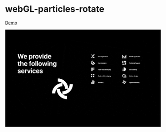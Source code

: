 ﻿# webGL-particles-rotate

 [Demo](https://valerianlukashyk.github.io/webGL-particles-rotate/)

![screenshot webGL animation](https://github.com/ValerianLukashyk/webGL-particles-rotate/blob/main/img/5.jpg?raw=true)
